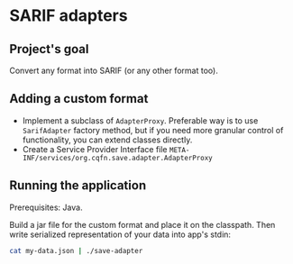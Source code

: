 # SARIF adapters
## Project's goal
Convert any format into SARIF (or any other format too).

## Adding a custom format
- Implement a subclass of `AdapterProxy`. Preferable way is to use `SarifAdapter` factory method, but if you need more granular control of functionality, you can extend classes directly.
- Create a Service Provider Interface file `META-INF/services/org.cqfn.save.adapter.AdapterProxy`

## Running the application
Prerequisites: Java.

Build a jar file for the custom format and place it on the classpath.
Then write serialized representation of your data into app's stdin:
```bash
cat my-data.json | ./save-adapter
```
